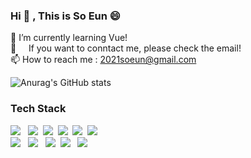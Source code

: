 ### Hi 👋 , This is So Eun 😄 <br>

<!--
**anseoun/anseoun** is a ✨ _special_ ✨ repository because its `README.md` (this file) appears on your GitHub profile.

Here are some ideas to get you started:

- 🔭 I’m currently working on ...
 🌱 I’m currently learning Spring Framework
- 👯 I’m looking to collaborate on ...
- 🤔 I’m looking for help with ...
- 💬 Ask me about ...
- 📫 How to reach me: ...
- 😄 Pronouns: ...
- ⚡ Fun fact: ...
-->

🌱 I’m currently learning Vue! <br>
💬 &nbsp;&nbsp;&nbsp;&nbsp;If you want to conntact me, please check the email! <br>
📫 How to reach me : 2021soeun@gmail.com

![Anurag's GitHub stats](https://github-readme-stats.vercel.app/api?username=anseoun&show_icons=true&theme=buefy)

<!--
### About SoEun
<p>
   <img alig src="https://img.shields.io/badge/-2021soeun@gmail.com-0078D4?style=flat-square&logo=MicrosoftOutlook&logoColor=white" />
   &nbsp;
   <a href="https://www.instagram.com/xoeen/">
   <img src="https://img.shields.io/badge/Instagram-E4405F?style=flat-square&logo=Instagram&logoColor=white&link=https://www.instagram.com/xoeen/"/>
   </a>&nbsp;
   <a href="https://github.com/anseoun?tab=overview&from=2021-01-01&to=2021-01-09">
   <img src="https://img.shields.io/badge/GitHub-181717?style=flat-square&logo=Github&logoColor=white&link=https://www.instagram.com/xoeen/"/>
   </a>&nbsp;
</p>
-->

### Tech Stack
<p>
             <img src="https://img.shields.io/badge/Java-007396?style=flat-square&logo=Java&logoColor=white"/></a> &nbsp
             <img src="https://img.shields.io/badge/HTML5-f16524?style=flat-square&logo=HTML5&logoColor=white"/></a>&nbsp 
             <img src="https://img.shields.io/badge/CSS3-28a4d8?style=flat-square&logo=CSS3&logoColor=white"/></a>&nbsp 
             <img src="https://img.shields.io/badge/Bootstrap-6e43a3?style=flat-square&logo=Bootstrap&logoColor=white"/></a>&nbsp 
             <img src="https://img.shields.io/badge/JavaScript-f7e018?style=flat-square&logo=JavaScript&logoColor=white"/></a>&nbsp 
             <img src="https://img.shields.io/badge/jQuery-0769AD?style=flat-square&logo=jQuery&logoColor=white"/></a> &nbsp 
             <br>
             <img src="https://img.shields.io/badge/Spring-6DB33F?style=flat-square&logo=Spring&logoColor=white"/></a> &nbsp
             <img src="https://img.shields.io/badge/Oracle-F80000?style=flat-square&logo=Oracle&logoColor=white"/></a> &nbsp
             <img src="https://img.shields.io/badge/Git-f05030?style=flat-square&logo=Git&logoColor=white"/></a>&nbsp 
             <img src="https://img.shields.io/badge/Arduino-00979D?style=flat-square&logo=Arduino&logoColor=white"/></a> &nbsp
             <img src="https://img.shields.io/badge/ApacheTomcat-F8DC75?style=flat-square&logo=ApacheTomcat&logoColor=black"/></a>
             
</p>
<!-- <img src="https://img.shields.io/badge/뱃지의이름-색상코드?style=flat-square&logo=심플아이콘즈의로고이름&logoColor=white"/></a> -->
